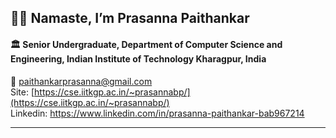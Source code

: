 ## 👦🏻 Namaste, I’m Prasanna Paithankar
#### 🏛️ Senior Undergraduate, Department of Computer Science and Engineering, Indian Institute of Technology Kharagpur, India
📧 paithankarprasanna@gmail.com<br>
Site: [https://cse.iitkgp.ac.in/~prasannabp/](https://cse.iitkgp.ac.in/~prasannabp/)<br>
Linkedin: https://www.linkedin.com/in/prasanna-paithankar-bab967214
***
<!---    
![](https://komarev.com/ghpvc/?username=PrasannaPaithankar)

<p align=center>
  <img src="https://github-readme-stats.vercel.app/api?username=PrasannaPaithankar&count_private=true&show_icons=true&theme=github_dark" alt="PrasannaPaithankar's Github Stats">

  <img src="https://github-readme-streak-stats.herokuapp.com?user=PrasannaPaithankar&theme=github-dark-blue" alt="Streak Stats">

  <img src="https://github-readme-stats.vercel.app/api/top-langs/?username=PrasannaPaithankar&layout=compact&theme=github_dark" alt="Top Languages">
</p> --->
    

<!---
PrasannaPaithankar/PrasannaPaithankar is a ✨ special ✨ repository because its `README.md` (this file) appears on your GitHub profile.
You can click the Preview link to take a look at your changes.
--->

